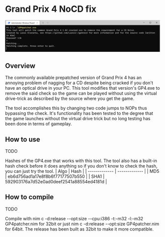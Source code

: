 # Grand Prix 4 NoCD fix
![Screenshot](https://raw.githubusercontent.com/Lassii-/gp4nocd/main/screenshot_small.png)
## Overview
The commonly available prepatched version of Grand Prix 4 has an annoying problem of nagging for a CD despite being cracked if you don't have an optical drive in your PC. This tool modifies that version's GP4.exe to remove the said check so the game can be played without using the virtual drive-trick as described by the source where you get the game.

The tool accomplishes this by changing two code jumps to NOPs thus bypassing the check. It's functionality has been tested to the degree that the game launches without the virtual drive trick but no long testing has been done in terms of gameplay.

## How to use
TODO

Hashes of the GP4.exe that works with this tool. The tool also has a built-in hash check before it does anything so if you don't know to check the hash, you can just try the tool.
| Algo  | Hash |
| ------------- | ------------- |
| MD5  | eb6d756ad1a17e8f8b6f77177507b550  |
| SHA1  | 592903176a7d52e0ad0deef2541a88554ed4181d  |

## How to compile
TODO

Compile with nim c -d:release --opt:size --cpu:i386 -t:-m32 -l:-m32 GP4patcher.nim for 32bit or just nim c -d:release --opt:size GP4patcher.nim for 64bit. The release has been built as 32bit to make it more compatible.
